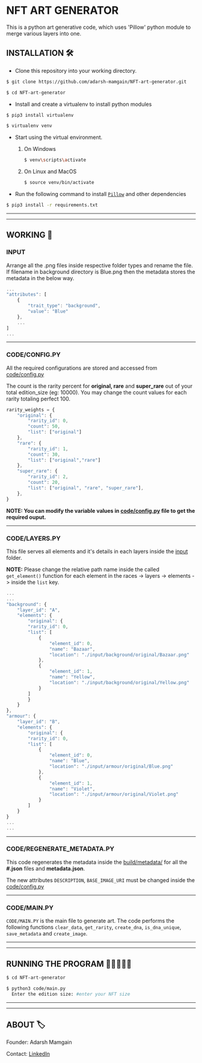 # NFT ART GENERATOR

This is a python art generative code, which uses 'Pillow' python module to merge various layers into one.

## INSTALLATION 🛠

- Clone this repository into your working directory.
```sh
$ git clone https://github.com/adarsh-mamgain/NFT-art-generator.git

$ cd NFT-art-generator
```

- Install and create a virtualenv to install python modules
```sh
$ pip3 install virtualenv

$ virtualenv venv
```

- Start using the virtual environment.

    1. On Windows
        ```sh
        $ venv\scripts\activate
        ```
    2. On Linux and MacOS
        ```sh
        $ source venv/bin/activate
        ```

- Run the following command to install [`Pillow`](https://github.com/python-pillow/Pillow/) and other dependencies
```sh 
$ pip3 install -r requirements.txt
```

---
---

## WORKING 🚀

### INPUT

Arrange all the .png files inside respective folder types and rename the file. If filename in background directory is Blue.png then the metadata stores the metadata in the below way.

```js
...
"attributes": [
    {
        "trait_type": "background",
        "value": "Blue"
    },
    ...
]
...
```

---

### CODE/CONFIG.PY

All the required configurations are stored and accessed from [code/config.py](https://github.com/adarsh-mamgain/NFT-art-generator/tree/develop/code/config.py) 

The count is the rarity percent for **original, rare** and **super_rare** out of your total edition_size (eg: 10000). You may change the count values for each rarity totaling perfect 100.

```js
rarity_weights = {
    "original": {
        "rarity_id": 0,
        "count": 50,
        "list": ["original"]
    },
    "rare": {
        "rarity_id": 1,
        "count": 30,
        "list": ["original","rare"]
    },
    "super_rare": {
        "rarity_id": 2,
        "count": 20,
        "list": ["original", "rare", "super_rare"],
    },
}
```

**NOTE: You can modify the variable values in [code/config.py](https://github.com/adarsh-mamgain/NFT-art-generator/tree/develop/code/config.py)  file to get the required ouput.**

---

### CODE/LAYERS.PY

This file serves all elements and it's details in each layers inside the [input](https://github.com/adarsh-mamgain/NFT-art-generator/tree/develop/input)  folder.

**NOTE:** Please change the relative path name inside the called `get_element()` function for each element in the races -> layers -> elements -> inside the `list` key.

```js
...
...
"background": {
    "layer_id": "A",
    "elements": {
        "original": {
        "rarity_id": 0,
        "list": [
            {
                "element_id": 0,
                "name": "Bazaar",
                "location": "./input/background/original/Bazaar.png"
            },
            {
                "element_id": 1,
                "name": "Yellow",
                "location": "./input/background/original/Yellow.png"
            }
        ]
        }
    }
},
"armour": {
    "layer_id": "B",
    "elements": {
        "original": {
        "rarity_id": 0,
        "list": [
            {
                "element_id": 0,
                "name": "Blue",
                "location": "./input/armour/original/Blue.png"
            },
            {
                "element_id": 1,
                "name": "Violet",
                "location": "./input/armour/original/Violet.png"
            }
        ]
    }
}
...
...
```

---

### CODE/REGENERATE_METADATA.PY

This code regenerates the metadata inside the [build/metadata/](https://github.com/adarsh-mamgain/NFT-art-generator/tree/develop/build/metadata) for all the **#.json** files and **metadata.json**.

The new attributes `DESCRIPTION`, `BASE_IMAGE_URI`  must be changed inside the [code/config.py](https://github.com/adarsh-mamgain/NFT-art-generator/tree/develop/code/config.py) 

---

### CODE/MAIN.PY

`CODE/MAIN.PY` is the main file to generate art. The code performs the following functions `clear_data`, `get_rarity`, `create_dna`, `is_dna_unique`, `save_metadata` and `create_image`.

---
---

## RUNNING THE PROGRAM 🏃‍♀️🏃🏃‍♂️

```sh
$ cd NFT-art-generator

$ python3 code/main.py
  Enter the edition size: #enter your NFT size
```

---
---

## ABOUT 🏷️

Founder: Adarsh Mamgain

Contact: [LinkedIn](https://www.linkedin.com/in/adarsh-mamgain)
